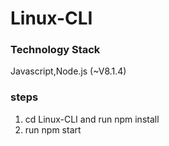 # Linux-CLI

### Technology Stack
Javascript,Node.js (~V8.1.4)

### steps
1) cd Linux-CLI and run npm install
2) run npm start
